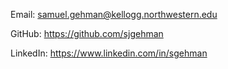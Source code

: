 Email: samuel.gehman@kellogg.northwestern.edu

GitHub: https://github.com/sjgehman

LinkedIn: https://www.linkedin.com/in/sgehman
